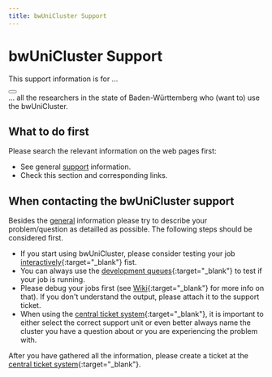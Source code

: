 ```yaml
---
title: bwUniCluster Support
---
```

# bwUniCluster Support

<article class="message is-warning">
  <div class="message-header">
    <p>This support information is for ...</p>
    <button class="delete" aria-label="delete"></button>
  </div>
  <div class="message-body">
    ... all the researchers in the state of Baden-Württemberg who (want to) use the bwUniCluster.
  </div>
</article>

## What to do first

Please search the relevant information on the web pages first:

- See general [support](/support/) information.
- Check this section and corresponding links.

## When contacting the bwUniCluster support

Besides the [general](/support/) information please try to describe your problem/question as detailled as possible.
The following steps should be considered first.

- If you start using bwUniCluster, please consider testing your job [interactively](https://wiki.bwhpc.de/e/BwUniCluster_2.0_Batch_Queues#Interactive_Jobs){:target="_blank"} fist.
- You can always use the [development queues](https://wiki.bwhpc.de/e/BwUniCluster_2.0_Batch_Queues){:target="_blank"} to test if your job is running.
- Please debug your jobs first (see [Wiki](https://wiki.bwhpc.de/e/BwUniCluster_2.0_Slurm_common_Features){:target="_blank"} for more info on that).
  If you don't understand the output, please attach it to the support ticket.
- When using the [central ticket system](https://bw-support.scc.kit.edu/){:target="_blank"},
it is important to either select the correct support unit or even better always name the cluster you have a question about or you are experiencing the problem with.

After you have gathered all the information, please create a ticket at the [central ticket system](https://bw-support.scc.kit.edu/){:target="_blank"}.
